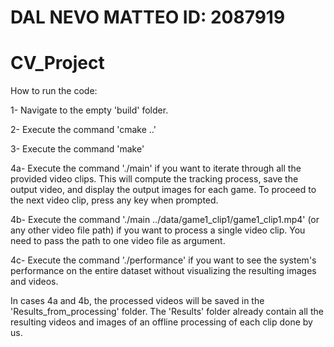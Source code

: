 # DAL NEVO MATTEO ID: 2087919
# CV_Project

How to run the code:

1- Navigate to the empty 'build' folder.

2- Execute the command 'cmake ..'

3- Execute the command 'make' 

4a- Execute the command './main' if you want to iterate through all the provided video clips. This will compute the tracking process, save the output video, and display the output images for each game. To proceed to the next video clip, press any key when prompted.

4b- Execute the command './main ../data/game1_clip1/game1_clip1.mp4' (or any other video file path) if you want to process a single video clip. You need to pass the path to one video file as argument.

4c- Execute the command './performance' if you want to see the system's performance on the entire dataset without visualizing the resulting images and videos.


In cases 4a and 4b, the processed videos will be saved in the 'Results_from_processing' folder. The 'Results' folder already contain all the resulting videos and images of an offline processing of each clip done by us.


